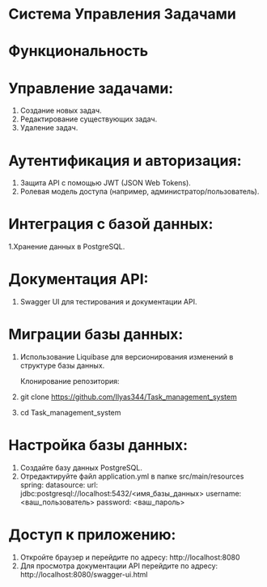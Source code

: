 # Система Управления Задачами

# Функциональность
  # Управление задачами:
1. Создание новых задач.
2. Редактирование существующих задач.
3. Удаление задач.

# Аутентификация и авторизация:
1. Защита API с помощью JWT (JSON Web Tokens).
2. Ролевая модель доступа (например, администратор/пользователь).
# Интеграция с базой данных:
1.Хранение данных в PostgreSQL.
# Документация API:
1. Swagger UI для тестирования и документации API.
# Миграции базы данных:
1. Использование Liquibase для версионирования изменений в структуре базы данных.

   Клонирование репозитория:
1. git clone https://github.com/Ilyas344/Task_management_system
2. cd Task_management_system
# Настройка базы данных:
1. Создайте базу данных PostgreSQL.
3. Отредактируйте файл application.yml в папке src/main/resources
spring:
  datasource:
    url: jdbc:postgresql://localhost:5432/<имя_базы_данных>
    username: <ваш_пользователь>
    password: <ваш_пароль>
# Доступ к приложению:
1. Откройте браузер и перейдите по адресу: http://localhost:8080
2. Для просмотра документации API перейдите по адресу: http://localhost:8080/swagger-ui.html
